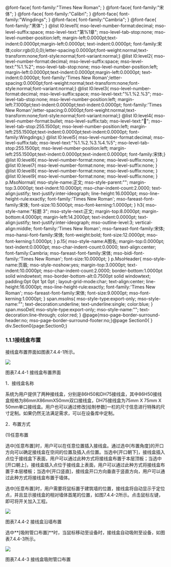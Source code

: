  @font-face{ font-family:"Times New Roman"; } @font-face{ font-family:"宋体"; } @font-face{ font-family:"Calibri"; } @font-face{ font-family:"Wingdings"; } @font-face{ font-family:"Cambria"; } @font-face{ font-family:"黑体"; } @list l0:level1{ mso-level-number-format:decimal; mso-level-suffix:space; mso-level-text:"第%1章"; mso-level-tab-stop:none; mso-level-number-position:left; margin-left:0.0000pt;text-indent:0.0000pt;margin-left:0.0000pt; text-indent:0.0000pt; font-family:宋体;color:rgb(0,0,0);letter-spacing:0.0000pt;font-weight:normal;text-transform:none;font-style:normal;font-variant:normal;} @list l0:level2{ mso-level-number-format:decimal; mso-level-suffix:space; mso-level-text:"%1.%2"; mso-level-tab-stop:none; mso-level-number-position:left; margin-left:0.0000pt;text-indent:0.0000pt;margin-left:0.0000pt; text-indent:0.0000pt; font-family:'Times New Roman';letter-spacing:0.0000pt;font-weight:normal;text-transform:none;font-style:normal;font-variant:normal;} @list l0:level3{ mso-level-number-format:decimal; mso-level-suffix:space; mso-level-text:"%1.%2.%3"; mso-level-tab-stop:none; mso-level-number-position:left; margin-left:7.1000pt;text-indent:0.0000pt;text-indent:0.0000pt; font-family:'Times New Roman';letter-spacing:0.0000pt;font-weight:normal;text-transform:none;font-style:normal;font-variant:normal;} @list l0:level4{ mso-level-number-format:bullet; mso-level-suffix:tab; mso-level-text:""; mso-level-tab-stop:255.1500pt; mso-level-number-position:left; margin-left:255.1500pt;text-indent:0.0000pt;text-indent:0.0000pt; font-family:Wingdings;} @list l0:level5{ mso-level-number-format:decimal; mso-level-suffix:tab; mso-level-text:"%1.%2.%3.%4.%5"; mso-level-tab-stop:255.1500pt; mso-level-number-position:left; margin-left:255.1500pt;text-indent:0.0000pt;text-indent:0.0000pt; font-family:宋体;} @list l0:level6{ mso-level-number-format:none; mso-level-suffix:none; } @list l0:level7{ mso-level-number-format:none; mso-level-suffix:none; } @list l0:level8{ mso-level-number-format:none; mso-level-suffix:none; } @list l0:level9{ mso-level-number-format:none; mso-level-suffix:none; } p.MsoNormal{ mso-style-name:正文; mso-style-parent:""; margin-top:3.0000pt; text-indent:10.0000pt; mso-char-indent-count:2.0000; text-align:justify; text-justify:inter-ideograph; line-height:16.0000pt; mso-line-height-rule:exactly; font-family:'Times New Roman'; mso-fareast-font-family:宋体; font-size:10.5000pt; mso-font-kerning:1.0000pt; } h3{ mso-style-name:"标题 3"; mso-style-next:正文; margin-top:8.0000pt; margin-bottom:4.0000pt; margin-left:14.2000pt; text-indent:0.0000pt; text-align:justify; text-justify:inter-ideograph; mso-outline-level:3; vertical-align:middle; font-family:'Times New Roman'; mso-fareast-font-family:宋体; mso-hansi-font-family:宋体; font-weight:bold; font-size:12.0000pt; mso-font-kerning:1.0000pt; } p.15{ mso-style-name:A图名; margin-top:0.0000pt; text-indent:0.0000pt; mso-char-indent-count:0.0000; text-align:center; font-family:Cambria; mso-fareast-font-family:宋体; mso-bidi-font-family:'Times New Roman'; font-size:10.0000pt; } p.MsoHeader{ mso-style-name:页眉; mso-style-noshow:yes; margin-top:3.0000pt; text-indent:10.0000pt; mso-char-indent-count:2.0000; border-bottom:1.0000pt solid windowtext; mso-border-bottom-alt:0.7500pt solid windowtext; padding:0pt 0pt 1pt 0pt ; layout-grid-mode:char; text-align:center; line-height:16.0000pt; mso-line-height-rule:exactly; font-family:'Times New Roman'; mso-fareast-font-family:宋体; font-size:9.0000pt; mso-font-kerning:1.0000pt; } span.msoIns{ mso-style-type:export-only; mso-style-name:""; text-decoration:underline; text-underline:single; color:blue; } span.msoDel{ mso-style-type:export-only; mso-style-name:""; text-decoration:line-through; color:red; } @page{mso-page-border-surround-header:no; mso-page-border-surround-footer:no;}@page Section0{ } div.Section0{page:Section0;}

### 1.1.1**接线盒布置**

接线盒布置界面如图表7.4.4-1所示。

![](file:///C:\Users\pkpm\AppData\Local\Temp\ksohtml5908\wps92.jpg)

图表7.4.4-1 接线盒布置界面

1．接线盒名称

系统为用户提供了两种接线盒，分别是86H50和DH75接线盒，其中86H50接线盒规格为86mmX86mmX50mm双口接线盒，DH75接线盒为75mm X 75mm X 50mm单口接线盒。用户也可以通过修改\[绘制参数\]一栏的尺寸信息进行特殊的尺寸定制。如果仍然无法满足需求，可以在设备库中定制。

2．布置方式

(1)任意布置

选中\[任意布置\]时，用户可以在任意位置插入接线盒。通过选中\[布置角度\]的开口方向可以确定接线盒在空间的位置及插入点位置。当选中\[开口朝下\]，接线盒插入点位于接线盒下表面，用户可以通过此种方式将接线盒布置于本层顶板；当选中\[开口朝上\]，接线盒插入点位于接线盒上表面，用户可以通过此种方式将接线盒布置于本层楼板；当选中\[开口竖直\]，接线盒开口方向垂直于竖直方向，用户可以通过此种方式将接线盒布置于墙体。

选中\[任意布置\]时，用户需要将鼠标置于建筑墙的位置，接线盒将自动显示于定位点，并且显示接线盒的相对墙体首尾的位置，如图7.4.4-2所示。点击鼠标左键，即可将开关加入工程。

![](file:///C:\Users\pkpm\AppData\Local\Temp\ksohtml5908\wps93.jpg)

图表7.4.4-2 接线盒沿墙布置

选中**\[吸附管口布置\]**时，当鼠标移动至设备时，接线盒自动吸附至设备，如图表7.4.4-3所示。

![](file:///C:\Users\pkpm\AppData\Local\Temp\ksohtml5908\wps94.jpg)

图表7.4.4-3 接线盒吸附管口布置